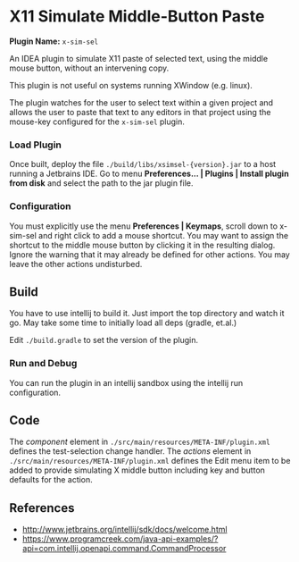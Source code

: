 # X11 Simulate Middle-Button Paste
**Plugin Name:** `x-sim-sel`

An IDEA plugin to simulate X11 paste of selected text, using the middle mouse button, without an intervening copy.

This plugin is not useful on systems running XWindow (e.g. linux).

The plugin watches for the user to select text within a given project and allows the user to paste that text to any editors in that project using the mouse-key configured for the `x-sim-sel` plugin.

### Load Plugin
Once built, deploy the file `./build/libs/xsimsel-{version}.jar` to a host running a Jetbrains IDE. Go to menu **Preferences... | Plugins | Install plugin from disk** and select the path to the jar plugin file.

### Configuration
You must explicitly use the menu **Preferences | Keymaps**, scroll down to x-sim-sel and right click to add a mouse shortcut. You may want to assign the shortcut to the middle mouse button by clicking it in the resulting dialog. Ignore the warning that it may already be defined for other actions. You may leave the other actions undisturbed.

## Build
You have to use intellij to build it. Just import the top directory and watch it go. May take some time to initially load all deps (gradle, et.al.)

Edit `./build.gradle` to set the version of the plugin.

### Run and Debug
You can run the plugin in an intellij sandbox using the intellij run configuration.

## Code
The _component_ element in `./src/main/resources/META-INF/plugin.xml` defines the test-selection change handler.
The _actions_ element in `./src/main/resources/META-INF/plugin.xml` defines the Edit menu item to be added to provide simulating X middle button
including key and button defaults for the action.

## References
* http://www.jetbrains.org/intellij/sdk/docs/welcome.html
* https://www.programcreek.com/java-api-examples/?api=com.intellij.openapi.command.CommandProcessor
